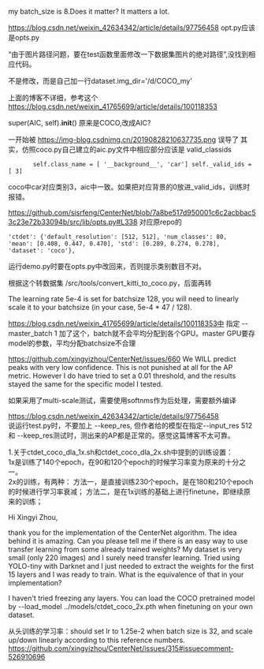 my batch_size is 8.Does it matter?
It matters a lot.


https://blog.csdn.net/weixin_42634342/article/details/97756458
opt.py应该是opts.py

“由于图片路径问题，要在test函数里面修改一下数据集图片的绝对路径”,没找到相应代码。

不是修改，而是自己加一行dataset.img_dir='/d/COCO_my'

上面的博客不详细，参考这个
https://blog.csdn.net/weixin_41765699/article/details/100118353

super(AIC, self).__init__()
原来是COCO,改成AIC?   

一开始被
https://img-blog.csdnimg.cn/20190828210637735.png
误导了
其实，仿照coco.py自己建立的aic.py文件中相应部分应该是
valid_classids

`        self.class_name = [
            '__background__', 'car']
        self._valid_ids = [
            3]
`

coco中car对应类别3，aic中一致。如果把对应背景的0放进_valid_ids，训练时报错。


https://github.com/sisrfeng/CenterNet/blob/7a8be517d950001c6c2acbbac53c23e72b33094b/src/lib/opts.py#L338
对应原repo的

`
      'ctdet': {'default_resolution': [512, 512], 'num_classes': 80, 
                'mean': [0.408, 0.447, 0.470], 'std': [0.289, 0.274, 0.278],
                'dataset': 'coco'},
`

运行demo.py时要在opts.py中改回来，否则提示类别数目不对。

根据这个转数据集 /src/tools/convert_kitti_to_coco.py，后面再转


The learning rate 5e-4 is set for batchsize 128, you will need to linearly scale it to your batchsize (in your case, 5e-4 * 47 / 128).


https://blog.csdn.net/weixin_41765699/article/details/100118353中
指定
--master_batch 1 
加了这个，batch就不会平均分配到各个GPU。master GPU要存model的参数，平均分配batchsize不合理



https://github.com/xingyizhou/CenterNet/issues/660
We WILL predict peaks with very low confidence. This is not punished at all for the AP metric. However I do have tried to set a 0.01 threshold, and the results stayed the same for the specific model I tested.


如果采用了multi-scale测试，需要使用softnms作为后处理，需要额外编译   

https://blog.csdn.net/weixin_42634342/article/details/97756458   
说运行test.py时，不要加上 --keep_res, 但作者给的模型在指定--input_res 512和 --keep_res测试时，测出来的AP都是正常的。感觉这篇博客不太可靠。  



1.关于ctdet_coco_dla_1x.sh和ctdet_coco_dla_2x.sh中提到的训练设置：  
1x是训练了140个epoch，在90和120个epoch的时候学习率变为原来的十分之一。  
2x的训练，有两种：
方法一，是直接训练230个epoch，是在180和210个epoch的时候进行学习率衰减；
方法二，是在1x训练的基础上进行finetune，即继续原来的训练；

Hi Xingyi Zhou,

thank you for the implementation of the CenterNet algorithm. The idea behind it is amazing.
Can you please tell me if there is an easy way to use transfer learning from some already trained weights?
My dataset is very small (only 220 images) and I surely need transfer learning.
Tried using YOLO-tiny with Darknet and I just needed to extract the weights for the first 15 layers and I was ready to train. What is the equivalence of that in your implementation?  


I haven't tried freezing any layers. You can load the COCO pretrained model by --load_model ../models/ctdet_coco_2x.pth when finetuning on your own dataset.

    
从头训练的学习率：should set lr to 1.25e-2 when batch size is 32, and scale up/down linearly according to this reference numbers.  
https://github.com/xingyizhou/CenterNet/issues/315#issuecomment-526910696
